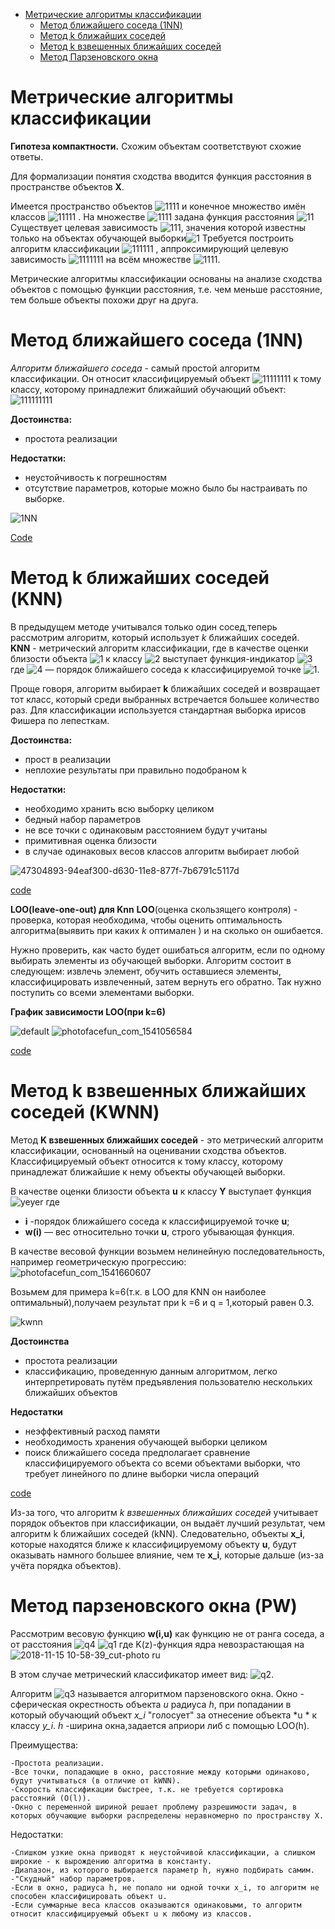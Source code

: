 - [Метрические алгоритмы классификации](https://github.com/blackberry26/SMPR#Метрические-алгоритмы-классификации)
  - [Метод ближайшего соседа (1NN)](https://github.com/blackberry26/SMPR#Метод-ближайшего-соседа-1nn)
  - [Метод k ближайших соседей](https://github.com/blackberry26/SMPR#Метод-k-ближайших-соседейknn)
  - [Метод k взвешенных ближайших соседей](https://github.com/blackberry26/SMPR#Метод-k-взвешенных-ближайших-соседей-kwnn)
  - [Метод Парзеновского окна](https://github.com/blackberry26/SMPR#Метод-Парзеновского-окна-pw)
# Метрические алгоритмы классификации

**Гипотеза компактности.** Схожим объектам соответствуют схожие ответы.

Для формализации понятия сходства вводится функция расстояния в пространстве объектов **Х**.


Имеется пространство объектов ![1111](https://user-images.githubusercontent.com/43415122/46093675-a1f6fc80-c1c0-11e8-8492-d1212656c198.png) и конечное множество имён классов ![11111](https://user-images.githubusercontent.com/43415122/46093711-b935ea00-c1c0-11e8-90bb-9a4716f8164c.png)
.
На множестве ![1111](https://user-images.githubusercontent.com/43415122/46093675-a1f6fc80-c1c0-11e8-8492-d1212656c198.png) задана функция расстояния ![11](https://user-images.githubusercontent.com/43415122/46093571-57758000-c1c0-11e8-92de-21dbb32a0a23.png)
Существует целевая зависимость ![111](https://user-images.githubusercontent.com/43415122/46093631-812ea700-c1c0-11e8-9372-60fb9c754406.png), значения которой известны только на объектах обучающей выборки![1](https://user-images.githubusercontent.com/43415122/46093396-e33adc80-c1bf-11e8-8f8d-179c7576fc9a.png)
 Требуется построить алгоритм классификации ![111111](https://user-images.githubusercontent.com/43415122/46093758-db2f6c80-c1c0-11e8-872b-ce1fc27e56f8.png) , аппроксимирующий целевую зависимость ![1111111](https://user-images.githubusercontent.com/43415122/46093786-f26e5a00-c1c0-11e8-8acb-3f1e34f336c1.png) на всём множестве ![1111](https://user-images.githubusercontent.com/43415122/46093675-a1f6fc80-c1c0-11e8-8492-d1212656c198.png).
 
 Метрические алгоритмы классификации основаны на анализе сходства объектов с помощью функции расстояния, т.е. чем меньше расстояние, тем больше объекты похожи друг на друга.
 
 # Метод ближайшего соседа (1NN)
 *Алгоритм ближайшего соседа* - самый простой алгоритм классификации. Он относит классифицируемый объект ![11111111](https://user-images.githubusercontent.com/43415122/46094409-8856b480-c1c2-11e8-9dd0-3ceefbc706df.png) к тому
классу, которому принадлежит ближайший обучающий объект:
![111111111](https://user-images.githubusercontent.com/43415122/46094442-a8867380-c1c2-11e8-8c37-5641da90f94a.png)

**Достоинства:**
- простота реализации

**Недостатки:**
- неустойчивость к погрешностям
- отсутствие параметров, которые можно было бы настраивать по выборке.


![1NN](https://user-images.githubusercontent.com/43415122/46460406-2565ae80-c7bc-11e8-8388-b0603bbddc08.png)



[Code](https://github.com/blackberry26/SMPR/blob/master/on%D1%82%D1%82e.R)

 # Метод k ближайших соседей (KNN)
В предыдущем методе учитывался только один сосед,теперь рассмотрим алгоритм, который использует *k* ближайших соседей.  
**KNN** - метрический алгоритм классификации, где в качестве оценки близости объекта ![1](https://user-images.githubusercontent.com/43415122/46746639-231dbb80-ccb8-11e8-8c33-c0a871926339.png) к классу ![2](https://user-images.githubusercontent.com/43415122/46746682-36c92200-ccb8-11e8-965b-d35e244a31e6.png) выступает функция-индикатор ![3](https://user-images.githubusercontent.com/43415122/46746693-4183b700-ccb8-11e8-8cba-76d363c8cb66.png) где ![4](https://user-images.githubusercontent.com/43415122/46746713-4f393c80-ccb8-11e8-988c-bcaa48ceaefc.png) — порядок ближайшего соседа к классифицируемой точке ![1](https://user-images.githubusercontent.com/43415122/46746639-231dbb80-ccb8-11e8-8c33-c0a871926339.png).

Проще говоря, алгоритм выбирает **k** ближайших соседей и возвращает тот класс, который среди выбранных встречается большее количество раз.
Для классификации используется стандартная выборка ирисов Фишера по лепесткам.

**Достоинства:**
- прост в реализации
- неплохие результаты при правильно подобраном k

**Недостатки:**
- необходимо хранить всю выборку целиком
- бедный набор параметров
- не все точки с одинаковым расстоянием будут учитаны
- примитивная оценка близости
- в случае одинаковых весов классов алгоритм выбирает любой



![47304893-94eaf300-d630-11e8-877f-7b6791c5117d](https://user-images.githubusercontent.com/43415122/47796964-72469180-dd36-11e8-9f30-b840f4d35373.png)

[code](https://github.com/blackberry26/SMPR/blob/master/knn.R)

**LOO(leave-one-out) для Knn**
**LOO**(оценка скользящего контроля) - проверка, которая необходима, чтобы оценить оптимальность алгоритма(выявить при каких *k* оптимален ) и на сколько он ошибается.

Нужно проверить, как часто будет ошибаться алгоритм, если по одному выбирать элементы из обучающей выборки.
Алгоритм состоит в следующем: извлечь элемент, обучить оставшиеся элементы, классифицировать извлеченный, затем вернуть его обратно. Так нужно поступить со всеми элементами выборки.

**График зависимости LOO(при k=6)**

![default](https://user-images.githubusercontent.com/43415122/47837941-72867180-ddb6-11e8-839a-6e8e56a779b5.png) ![photofacefun_com_1541056584](https://user-images.githubusercontent.com/43415122/47838076-e32d8e00-ddb6-11e8-8cdd-cc902cf61209.jpg)

[code](https://github.com/blackberry26/SMPR/blob/master/knnn.R)


# Метод k взвешенных ближайших соседей (KWNN)
Метод **K взвешенных ближайших соседей** - это метрический алгоритм классификации, основанный на оценивании сходства объектов. Классифицируемый объект относится к тому классу, которому принадлежат ближайшие к нему объекты обучающей выборки. 

 В качестве оценки близости объекта **u** к классу **Y** выступает функция ![yeyer](https://user-images.githubusercontent.com/43415122/47447139-897d0080-d7c5-11e8-96a8-fd9a270deeef.png) где
  - **i** -порядок ближайшего соседа к классифицируемой точке **u**; 
  - **w(i)** — вес относительно точки **u**, строго убывающая функция.
  
  В качестве весовой функции возьмем нелинейную последовательность, например геометрическую прогрессию:![photofacefun_com_1541660607](https://user-images.githubusercontent.com/43415122/48182794-3d899a00-e335-11e8-9877-f0e9cefcf164.jpg)
  
Возьмем для примера k=6(т.к. в LOO для KNN он наиболее оптимальный),получаем результат при k =6 и q = 1,который равен 0.3.


  
![kwnn](https://user-images.githubusercontent.com/43415122/48185256-1d5dd900-e33d-11e8-9f71-886602c28463.png)



 
 **Достоинства**

- простота реализации
- классификацию, проведенную данным алгоритмом, легко интерпретировать путём предъявления пользователю нескольких ближайших объектов

**Недостатки**

- неэффективный расход памяти 
- необходимость хранения обучающей выборки целиком
- поиск ближайшего соседа предполагает сравнение классифицируемого объекта со всеми объектами выборки, что требует линейного по длине выборки числа операций

[code](https://github.com/blackberry26/SMPR/blob/master/KWNN.R)

Из-за того, что алгоритм *k взвешенных ближайших соседей* учитывает порядок объектов при классификации, он выдаёт лучший результат, чем алгоритм k ближайших соседей (kNN). Следовательно, объекты **x_i**, которые находятся ближе к классифицируемому объекту **u**, будут оказывать намного большее влияние, чем те **x_i**, которые дальше (из-за учёта порядка объектов).

 # Метод парзеновского окна (PW)
 
 Рассмотрим весовую функцию **w(i,u)** как функцию не от ранга соседа, а от расстояния ![q4](https://user-images.githubusercontent.com/43415122/48507752-db152a00-e85d-11e8-8dd4-bc515803eaa6.png)
![q1](https://user-images.githubusercontent.com/43415122/48535492-396cf780-e8b4-11e8-8fc0-0ebebabbd198.png)
где K(z)-функция ядра невозрастающая на![2018-11-15 10-58-39_cut-photo ru](https://user-images.githubusercontent.com/43415122/48535817-33c3e180-e8b5-11e8-88e9-5fb35e2ca7aa.png)

В этом случае метрический классификатор имеет вид: ![q2](https://user-images.githubusercontent.com/43415122/48535883-6c63bb00-e8b5-11e8-9b9c-d17c24c716b3.png).

Алгоритм  ![q3](https://user-images.githubusercontent.com/43415122/48535899-7f768b00-e8b5-11e8-851f-ac48b89f783b.png)
называется алгоритмом парзеновского окна. 
Окно - сферическая окрестность объекта *u* радиуса *h*, при попадании в который обучающий объект *x_i* "голосует" за отнесение объекта  *u * к классу *y_i*.
*h* -ширина окна,задается априори либ с помощью LOO(h).

Преимущества:

    -Простота реализации.
    -Все точки, попадающие в окно, расстояние между которыми одинаково, будут учитываться (в отличие от kWNN).
    -Скорость классификации быстрее, т.к. не требуется сортировка расстояний (O(l)).
    -Окно с переменной шириной решает проблему разрешимости задач, в которых обучающие выборки распределены неравномерно по пространству X.
  

Недостатки:

    -Слишком узкие окна приводят к неустойчивой классификации, а слишком широкие - к вырождению алгоритма в константу.
    -Диапазон, из которого выбирается параметр h, нужно подбирать самим.
    -"Скудный" набор параметров.
    -Если в окно, радиуса h, не попало ни одной точки x_i, то алгоритм не способен классифицировать объект u.
    -Если суммарные веса классов оказываются одинаковыми, то алгоритм относит классифицируемый объект u к любому из классов.



 
 
